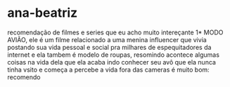 # ana-beatriz
recomendação de filmes e series que eu acho muito intereçante 
1* MODO AVIÃO,  ele é um filme relacionado a uma menina influencer que vivia postando sua vida pessoal e social pra milhares de espequitadores da internet 
e ela tambem é modelo de roupas, resomindo acontece algumas coisas na vida dela que ela acaba indo conhecer seu avô que ela nunca tinha vsito e começa a percebe a vida
fora das cameras é muito bom: recomendo

